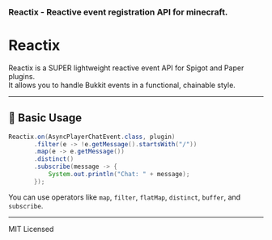 ### Reactix - Reactive event registration API for minecraft.

# Reactix

Reactix is a SUPER lightweight reactive event API for Spigot and Paper plugins.  
It allows you to handle Bukkit events in a functional, chainable style.

---

## 🧪 Basic Usage

```java
Reactix.on(AsyncPlayerChatEvent.class, plugin)
       .filter(e -> !e.getMessage().startsWith("/"))
       .map(e -> e.getMessage())
       .distinct()
       .subscribe(message -> {
           System.out.println("Chat: " + message);
       });
```

You can use operators like `map`, `filter`, `flatMap`, `distinct`, `buffer`, and `subscribe`.

---

MIT Licensed
